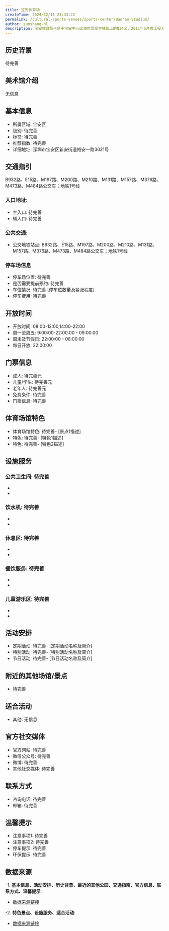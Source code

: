 ```yaml
---
title: 宝安体育场
createTime: 2024/12/11 23:33:22
permalink: /cultural-sports-venues/sports-center/Bao'an-Stadium/
author: sunshang-hl
description: 宝安体育场坐落于宝安中心区城市景观主轴线上的N14区，2011年5月竣工投入使用，占地面积12万平方米，总建筑面积9.77万平方米，建筑总高度为40.95米。内设有观众座席4万个，残疾人座位70个，主席台座席68个，贵宾座位268个，贵宾包厢22间。主场为9跑道设计，停车位1000个。 宝安体育场建筑设计方案采用德国G
---
```


<ImageCard
image="http://www.sz.gov.cn/img/4/4097/4097276/11117343.jpg"
title= "宝安体育场"
description= ""
date="2024/12/17"
href="/"
author="sunshang-hl"
/>

## 历史背景
 待完善

## 美术馆介绍
 无信息

## 基本信息
- 所属区域: 宝安区
- 级别: 待完善
- 标签: 待完善
- 推荐指数: 待完善
- 详细地址: 深圳市宝安区新安街道裕安一路3021号

## 交通指引
 B932路、E15路、M197路、M200路、M210路、M131路、M157路、M376路、M473路、M484路公交车；地铁1号线
### 入口地址:
- 主入口: 待完善
- 辅入口: 待完善
### 公共交通:
- 公交地铁站点: B932路、E15路、M197路、M200路、M210路、M131路、M157路、M376路、M473路、M484路公交车；地铁1号线

### 停车场信息
- 停车场位置: 待完善
- 是否需要提前预约: 待完善
- 车位情况: 待完善 [停车位数量及紧张程度]
- 停车费用: 待完善

## 开放时间
- 开放时间: 08:00-12:00,14:00-22:00
- 周一至周五: 9:00:00-22:00:00 - 09:00:00
- 周末及节假日: 22:00:00 - 08:00:00
- 每日开放: 22:00:00

## 门票信息
- 成人: 待完善元
- 儿童/学生: 待完善元
- 老年人: 待完善元
- 免费条件: 待完善
- 门票信息: 待完善

## 体育场馆特色
- 体育场馆特色: 待完善- [景点1描述]
- 特色: 待完善- [特色1描述]
- 特色: 待完善- [特色2描述]

## 设施服务
### 公共卫生间: 待完善
- 
- 
### 饮水机: 待完善
- 
- 
### 休息区: 待完善
- 
- 
### 餐饮服务: 待完善
- 
- 
### 儿童游乐区: 待完善
- 
- 

## 活动安排
- 定期活动: 待完善- [定期活动名称及简介]
- 特别活动: 待完善- [特别活动名称及简介]
- 节日活动: 待完善- [节日活动名称及简介]

## 附近的其他场馆/景点
- 待完善

## 适合活动
- 其他: 无信息

## 官方社交媒体
- 官方网站: 待完善
- 微信公众号: 待完善
- 微博: 待完善
- 其他社交媒体: 待完善

## 联系方式
- 咨询电话: 待完善
- 邮箱: 待完善

## 温馨提示
- 注意事项1: 待完善
- 注意事项2: 待完善
- 停车提示: 待完善
- 环保提示: 待完善

## 数据来源
-1. **基本信息、活动安排、历史背景、最近的其他公园、交通指南、官方信息、联系方式、温馨提示**:
- [数据来源链接](http://www.sz.gov.cn/szzt2010/szwtt/wtcg/tycg/content/post_11117343.html)

-2. **特色景点、设施服务、适合活动**:
- [数据来源链接](http://www.sz.gov.cn/szzt2010/szwtt/wtcg/tycg/content/post_11117343.html)

